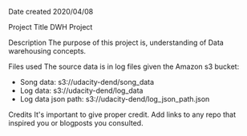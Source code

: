 Date created
2020/04/08

Project Title
DWH Project

Description
The purpose of this project is, understanding of Data warehousing concepts.

Files used
The source data is in log files given the Amazon s3 bucket:

- Song data: s3://udacity-dend/song_data
- Log data: s3://udacity-dend/log_data
- Log data json path: s3://udacity-dend/log_json_path.json

Credits
It's important to give proper credit. Add links to any repo that inspired you or blogposts you consulted.
